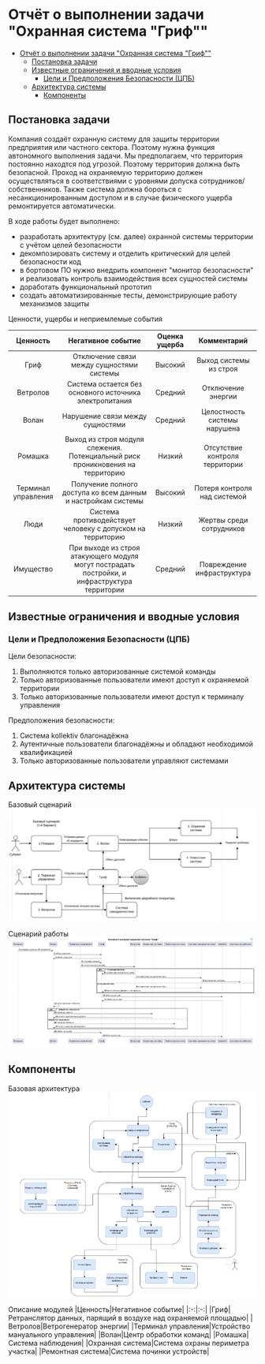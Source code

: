 # Отчёт о выполнении задачи "Охранная система "Гриф""

- [Отчёт о выполнении задачи "Охранная система "Гриф""](#отчёт-о-выполнении-задачи-name)
  - [Постановка задачи](#постановка-задачи)
  - [Известные ограничения и вводные условия](#известные-ограничения-и-вводные-условия)
    - [Цели и Предположения Безопасности (ЦПБ)](#цели-и-предположения-безопасности-цпб)
  - [Архитектура системы](#архитектура-системы)
    - [Компоненты](#компоненты)

## Постановка задачи
Компания создаёт охранную систему для защиты территории предприятия или частного сектора. Поэтому нужна функция автономного выполнения задачи.
Мы предполагаем, что территория постоянно находтся под угрозой. Поэтому территория должна быть безопасной.
Проход на охраняемую территорию должен осуществляться в соответствиями с уровнями допуска сотрудников/собственников. Также система должна бороться с несанкционированным доступом и в случае физического ущерба ремонтируется автоматически.   

В ходе работы будет выполнено:

- разработать архитектуру (см. далее) охранной системы территории с учётом целей безопасности
- декомпозировать систему и отделить критический для целей безопасности код
- в бортовом ПО нужно внедрить компонент "монитор безопасности" и реализовать контроль взаимодействия всех сущностей системы
- доработать функциональный прототип
- создать автоматизированные тесты, демонстрирующие работу механизмов защиты

Ценности, ущербы и неприемлемые события

|Ценность|Негативное событие|Оценка ущерба|Комментарий|
|:-:|:-:|:-:|:-:|
|Гриф|Отключение связи между сущностями системы|Высокий|Выход системы из строя|
|Ветролов|Система остается без основного источника электропитания|Средний|Отключение энергии|
|Волан|Нарушение связи между сущностями|Средний|Целостность системы нарушена|
|Ромашка|Выход из строя модуля слежения. Потенциальный риск проникновения на территорию|Низкий|Отсутствие контроля территории|
|Терминал управления|Получение полного доступа ко всем данным и настройкам системы|Высокий|Потеря контроля над системой|
|Люди|Система противодействует человеку с допуском на территорию|Низкий|Жертвы среди сотрудников|
|Имущество|При выходе из строя атакующего модуля могут пострадать постройки, и инфраструктура территории |Средний|Повреждение инфраструктура|

## Известные ограничения и вводные условия
### Цели и Предположения Безопасности (ЦПБ)
Цели безопасности:
1. Выполняются только авторизованные системой команды
2. Только авторизованные пользователи имеют доступ к охраняемой территории
3. Только авторизованные пользователи имеют доступ к терминалу управления

Предположения безопасности:
1. Система kollektiv благонадёжна
2. Аутентичные пользователи благонадёжны и обладают необходимой квалификацией
3. Только авторизованные пользователи управляют системами

## Архитектура системы
Базовый сценарий
![базовый сценарий](docs/images/base_situation.png)

Сценарий работы
![Сценарий работы](docs/images/uml_base_situation.png)

## Компоненты 
Базовая архитектура
![базовая архитектура](docs/images/architecture.png)

Описание модулей
|Ценность|Негативное событие|
|:-:|:-:|
|Гриф|Ретранслятор данных, парящий в воздухе над охраняемой площадью|
|Ветролов|Ветрогенератор энергии|
|Терминал управления|Устройство мануального управления|
|Волан|Центр обработки команд|
|Ромашка|Система наблюдения|
|Охранная система|Система охраны периметра участка|
|Ремонтная система|Система починки  устройств|
